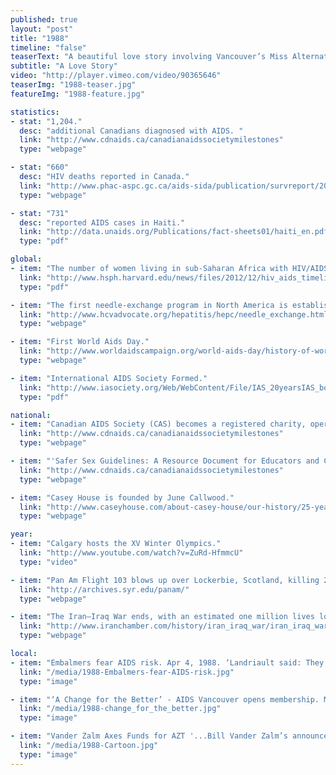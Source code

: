 ```yaml
---
published: true
layout: "post"
title: "1988"
timeline: "false"
teaserText: "A beautiful love story involving Vancouver’s Miss Alternate drag queen, Billy Gene Queen and BC Civil Liberties lawyer Micheal Vonn."
subtitle: "A Love Story"
video: "http://player.vimeo.com/video/90365646"
teaserImg: "1988-teaser.jpg"
featureImg: "1988-feature.jpg"

statistics:
- stat: "1,204."
  desc: "additional Canadians diagnosed with AIDS. "
  link: "http://www.cdnaids.ca/canadianaidssocietymilestones"
  type: "webpage"

- stat: "660"
  desc: "HIV deaths reported in Canada."
  link: "http://www.phac-aspc.gc.ca/aids-sida/publication/survreport/2009/dec/9-eng.php"
  type: "webpage"

- stat: "731"
  desc: "reported AIDS cases in Haiti."
  link: "http://data.unaids.org/Publications/fact-sheets01/haiti_en.pdf"
  type: "pdf"

global:
- item: "The number of women living in sub-Saharan Africa with HIV/AIDS exceeds that of men."
  link: "http://www.hsph.harvard.edu/news/files/2012/12/hiv_aids_timeline.pdf"
  type: "pdf"

- item: "The first needle-exchange program in North America is established in Washington."
  link: "http://www.hcvadvocate.org/hepatitis/hepc/needle_exchange.html"
  type: "webpage"

- item: "First World Aids Day."
  link: "http://www.worldaidscampaign.org/world-aids-day/history-of-world-aids-day/"
  type: "webpage"

- item: "International AIDS Society Formed."
  link: "http://www.iasociety.org/Web/WebContent/File/IAS_20yearsIAS_book.pdf "
  type: "pdf"

national:
- item: "Canadian AIDS Society (CAS) becomes a registered charity, operating with three employees."
  link: "http://www.cdnaids.ca/canadianaidssocietymilestones"
  type: "webpage"

- item: "'Safer Sex Guidelines: A Resource Document for Educators and Counsellors' is published by CAS, which were the first safe sex guidelines for Canada."
  link: "http://www.cdnaids.ca/canadianaidssocietymilestones"
  type: "webpage"

- item: "Casey House is founded by June Callwood."
  link: "http://www.caseyhouse.com/about-casey-house/our-history/25-years/"
  type: "webpage"

year:
- item: "Calgary hosts the XV Winter Olympics."
  link: "http://www.youtube.com/watch?v=ZuRd-HfmmcU"
  type: "video"

- item: "Pan Am Flight 103 blows up over Lockerbie, Scotland, killing 270 people."
  link: "http://archives.syr.edu/panam/"
  type: "webpage"

- item: "The Iran–Iraq War ends, with an estimated one million lives lost."
  link: "http://www.iranchamber.com/history/iran_iraq_war/iran_iraq_war1.php"
  type: "webpage"

local:
- item: "Embalmers fear AIDS risk. Apr 4, 1988. ‘Landriault said: They can fire me tomorrow if they force me to do an AIDS case’."
  link: "/media/1988-Embalmers-fear-AIDS-risk.jpg"
  type: "image"

- item: "‘A Change for the Better’ - AIDS Vancouver opens membership. May 1988."
  link: "/media/1988-change_for_the_better.jpg"
  type: "image"

- item: "Vander Zalm Axes Funds for AZT '...Bill Vander Zalm’s announced that people with AIDS in British Columbia would have to pay up to $2,000.00 per year for the widely used AIDS drug AZT.' Vander Zalm Cartoon. Vancouver Western News. May 18, 1988"
  link: "/media/1988-Cartoon.jpg"
  type: "image"
---
```

